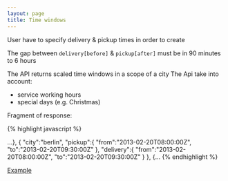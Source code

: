```yaml
---
layout: page
title: Time windows
---
```


User have to specify delivery & pickup times in order to create

The gap between `delivery[before]` & `pickup[after]` must be in 90 minutes to 6 hours

The API returns scaled time windows in a scope of a city 
The Api take into account:
- service working hours 
- special days (e.g. Christmas) 

Fragment of response: 

{% highlight javascript %}

...},
{
  "city":"berlin",
  "pickup":{
    "from":"2013-02-20T08:00:00Z",
    "to":"2013-02-20T09:30:00Z"
  },
  "delivery":{
    "from":"2013-02-20T08:00:00Z",
    "to":"2013-02-20T09:30:00Z"
  }
}, 
{...
{% endhighlight %}

[Example](/sandbox.html#time_windows)

